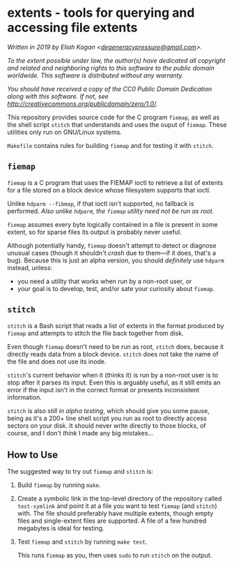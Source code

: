 # extents - tools for querying and accessing file extents

*Written in 2019 by Eliah Kagan \<degeneracypressure@gmail.com\>.*

*To the extent possible under law, the author(s) have dedicated all copyright
and related and neighboring rights to this software to the public domain
worldwide. This software is distributed without any warranty.*

*You should have received a copy of the CC0 Public Domain Dedication along with
this software. If not, see
<http://creativecommons.org/publicdomain/zero/1.0/>.*

This repository provides source code for the C program `fiemap`, as well as the
shell script `stitch` that understands and uses the ouput of `fiemap`. These
utilities only run on GNU/Linux systems.

`Makefile` contains rules for building `fiemap` and for testing it with
`stitch`.

## `fiemap`

`fiemap` is a C program that uses the FIEMAP ioctl to retrieve a list of
extents for a file stored on a block device whose filesystem supports that
ioctl.

Unlike `hdparm --fibmap`, if that ioctl isn't supported, no fallback is
performed. *Also unlike `hdparm`, the `fiemap` utility need not be run as
root.*

`fiemap` assumes every byte logically contained in a file is present in some
extent, so for sparse files its output is probably never useful.

Although potentially handy, `fiemap` doesn't attempt to detect or diagnose
unusual cases (though it shouldn't *crash* due to them—if it does, that's a
bug). Because this is just an alpha version, you should *definitely* use
`hdparm` instead, unless:

- you need a utility that works when run by a non-root user, *or*
- your goal is to develop, test, and/or sate your curiosity about `fiemap`.

## `stitch`

`stitch` is a Bash script that reads a list of extents in the format
produced by `fiemap` and attempts to stitch the file back together from disk.

Even though `fiemap` doesn't need to be run as root, `stitch` does, because it
directly reads data from a block device. `stitch` does not take the name of the
file and does not use its inode.

`stitch`'s current behavior when it (thinks it) is run by a non-root user is to
stop after it parses its input. Even this is arguably useful, as it still emits
an error if the input isn't in the correct format or presents inconsistent
information.

`stitch` is also *still in alpha testing*, which should give you some pause,
being as it's a 200+ line shell script you run as root to directly access
sectors on your disk. It should never write directly to those blocks, of
course, and I don't *think* I made any big mistakes...

## How to Use

The suggested way to try out `fiemap` and `stitch` is:

1. Build `fiemap` by running `make`.

2. Create a symbolic link in the top-level directory of the repository called
`test-symlink` and point it at a file you want to test `fiemap` (and `stitch`)
with. The file should preferably have multiple extents, though empty files and
single-extent files are supported. A file of a few hundred megabytes is ideal
for testing.

3. Test `fiemap` and `stitch` by running `make test`.

    This runs `fiemap` as you, then uses `sudo` to run `stitch` on the output.
